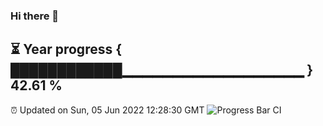 ### Hi there 👋
⏳ Year progress { ████████████▁▁▁▁▁▁▁▁▁▁▁▁▁▁▁▁▁▁ } 42.61 %
---
⏰ Updated on Sun, 05 Jun 2022 12:28:30 GMT
![Progress Bar CI](https://github.com/liununu/liununu/workflows/Progress%20Bar%20CI/badge.svg)
